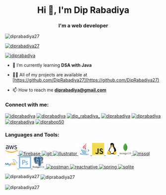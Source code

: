 <h1 align="center">Hi 👋, I'm Dip Rabadiya</h1>
<h3 align="center">I'm a web developer</h3>

<p align="left"> <img src="https://komarev.com/ghpvc/?username=diprabadiya27&label=Profile%20views&color=0e75b6&style=flat" alt="diprabadiya27" /> </p>

<p align="left"> <a href="https://github.com/ryo-ma/github-profile-trophy"><img src="https://github-profile-trophy.vercel.app/?username=diprabadiya27" alt="diprabadiya27" /></a> </p>

<p align="left"> <a href="https://twitter.com/idiprabadiya" target="blank"><img src="https://img.shields.io/twitter/follow/idiprabadiya?logo=twitter&style=for-the-badge" alt="idiprabadiya" /></a> </p>

- 🌱 I’m currently learning **DSA with Java**

- 👨‍💻 All of my projects are available at [https://github.com/DipRabadiya27](https://github.com/DipRabadiya27)

- 📫 How to reach me **diprabadiya@gmail.com**

<h3 align="left">Connect with me:</h3>
<p align="left">
<a href="https://twitter.com/idiprabadiya" target="blank"><img align="center" src="https://raw.githubusercontent.com/rahuldkjain/github-profile-readme-generator/master/src/images/icons/Social/twitter.svg" alt="idiprabadiya" height="30" width="40" /></a>
<a href="https://linkedin.com/in/diprabadiya" target="blank"><img align="center" src="https://raw.githubusercontent.com/rahuldkjain/github-profile-readme-generator/master/src/images/icons/Social/linked-in-alt.svg" alt="diprabadiya" height="30" width="40" /></a>
<a href="https://instagram.com/dip_rabadiya_" target="blank"><img align="center" src="https://raw.githubusercontent.com/rahuldkjain/github-profile-readme-generator/master/src/images/icons/Social/instagram.svg" alt="dip_rabadiya_" height="30" width="40" /></a>
<a href="https://www.codechef.com/users/diprabadiya" target="blank"><img align="center" src="https://cdn.jsdelivr.net/npm/simple-icons@3.1.0/icons/codechef.svg" alt="diprabadiya" height="30" width="40" /></a>
<a href="https://www.hackerrank.com/diprabadiya" target="blank"><img align="center" src="https://raw.githubusercontent.com/rahuldkjain/github-profile-readme-generator/master/src/images/icons/Social/hackerrank.svg" alt="diprabadiya" height="30" width="40" /></a>
<a href="https://www.leetcode.com/diprabadiya" target="blank"><img align="center" src="https://raw.githubusercontent.com/rahuldkjain/github-profile-readme-generator/master/src/images/icons/Social/leet-code.svg" alt="diprabadiya" height="30" width="40" /></a>
<a href="https://auth.geeksforgeeks.org/user/diprabop50" target="blank"><img align="center" src="https://raw.githubusercontent.com/rahuldkjain/github-profile-readme-generator/master/src/images/icons/Social/geeks-for-geeks.svg" alt="diprabop50" height="30" width="40" /></a>
</p>

<h3 align="left">Languages and Tools:</h3>
<p align="left"> <a href="https://aws.amazon.com" target="_blank" rel="noreferrer"> <img src="https://raw.githubusercontent.com/devicons/devicon/master/icons/amazonwebservices/amazonwebservices-original-wordmark.svg" alt="aws" width="40" height="40"/> </a> <a href="https://firebase.google.com/" target="_blank" rel="noreferrer"> <img src="https://www.vectorlogo.zone/logos/firebase/firebase-icon.svg" alt="firebase" width="40" height="40"/> </a> <a href="https://git-scm.com/" target="_blank" rel="noreferrer"> <img src="https://www.vectorlogo.zone/logos/git-scm/git-scm-icon.svg" alt="git" width="40" height="40"/> </a> <a href="https://www.adobe.com/in/products/illustrator.html" target="_blank" rel="noreferrer"> <img src="https://www.vectorlogo.zone/logos/adobe_illustrator/adobe_illustrator-icon.svg" alt="illustrator" width="40" height="40"/> </a> <a href="https://www.java.com" target="_blank" rel="noreferrer"> <img src="https://raw.githubusercontent.com/devicons/devicon/master/icons/java/java-original.svg" alt="java" width="40" height="40"/> </a> <a href="https://developer.mozilla.org/en-US/docs/Web/JavaScript" target="_blank" rel="noreferrer"> <img src="https://raw.githubusercontent.com/devicons/devicon/master/icons/javascript/javascript-original.svg" alt="javascript" width="40" height="40"/> </a> <a href="https://www.linux.org/" target="_blank" rel="noreferrer"> <img src="https://raw.githubusercontent.com/devicons/devicon/master/icons/linux/linux-original.svg" alt="linux" width="40" height="40"/> </a> <a href="https://www.mongodb.com/" target="_blank" rel="noreferrer"> <img src="https://raw.githubusercontent.com/devicons/devicon/master/icons/mongodb/mongodb-original-wordmark.svg" alt="mongodb" width="40" height="40"/> </a> <a href="https://www.microsoft.com/en-us/sql-server" target="_blank" rel="noreferrer"> <img src="https://www.svgrepo.com/show/303229/microsoft-sql-server-logo.svg" alt="mssql" width="40" height="40"/> </a> <a href="https://www.mysql.com/" target="_blank" rel="noreferrer"> <img src="https://raw.githubusercontent.com/devicons/devicon/master/icons/mysql/mysql-original-wordmark.svg" alt="mysql" width="40" height="40"/> </a> <a href="https://www.photoshop.com/en" target="_blank" rel="noreferrer"> <img src="https://raw.githubusercontent.com/devicons/devicon/master/icons/photoshop/photoshop-line.svg" alt="photoshop" width="40" height="40"/> </a> <a href="https://www.postgresql.org" target="_blank" rel="noreferrer"> <img src="https://raw.githubusercontent.com/devicons/devicon/master/icons/postgresql/postgresql-original-wordmark.svg" alt="postgresql" width="40" height="40"/> </a> <a href="https://postman.com" target="_blank" rel="noreferrer"> <img src="https://www.vectorlogo.zone/logos/getpostman/getpostman-icon.svg" alt="postman" width="40" height="40"/> </a> <a href="https://reactnative.dev/" target="_blank" rel="noreferrer"> <img src="https://reactnative.dev/img/header_logo.svg" alt="reactnative" width="40" height="40"/> </a> <a href="https://spring.io/" target="_blank" rel="noreferrer"> <img src="https://www.vectorlogo.zone/logos/springio/springio-icon.svg" alt="spring" width="40" height="40"/> </a> <a href="https://www.sqlite.org/" target="_blank" rel="noreferrer"> <img src="https://www.vectorlogo.zone/logos/sqlite/sqlite-icon.svg" alt="sqlite" width="40" height="40"/> </a> </p>

<p><img align="left" src="https://github-readme-stats.vercel.app/api/top-langs?username=diprabadiya27&show_icons=true&locale=en&layout=compact" alt="diprabadiya27" /></p>

<p>&nbsp;<img align="center" src="https://github-readme-stats.vercel.app/api?username=diprabadiya27&show_icons=true&locale=en" alt="diprabadiya27" /></p>

<p><img align="center" src="https://github-readme-streak-stats.herokuapp.com/?user=diprabadiya27&" alt="diprabadiya27" /></p>
